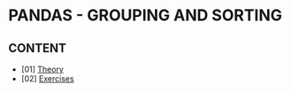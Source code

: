 # PANDAS - GROUPING AND SORTING

## CONTENT

- [01] [Theory](./theory.ipynb)
- [02] [Exercises](./exercises.ipynb)
